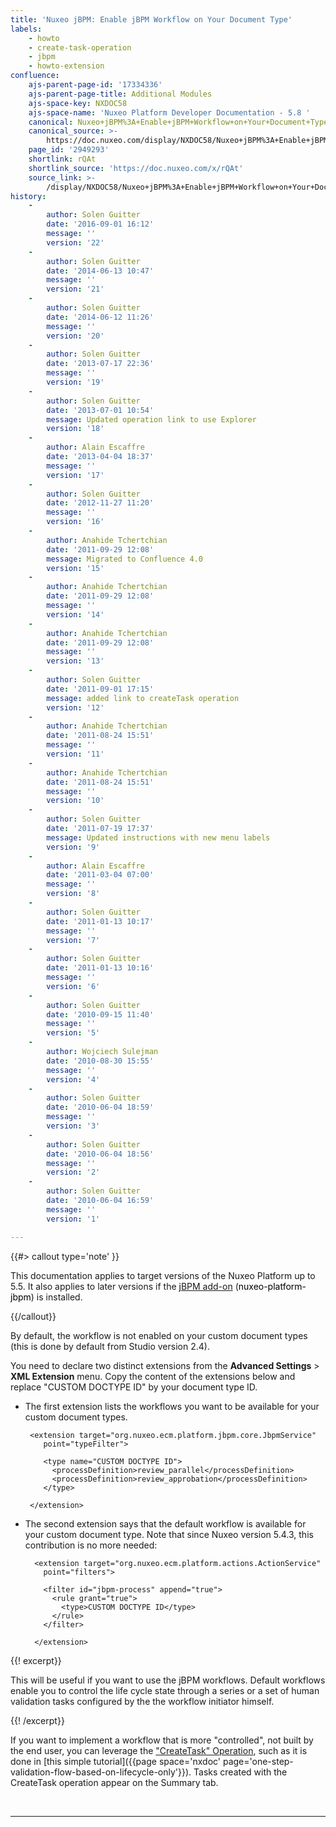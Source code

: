 ```yaml
---
title: 'Nuxeo jBPM: Enable jBPM Workflow on Your Document Type'
labels:
    - howto
    - create-task-operation
    - jbpm
    - howto-extension
confluence:
    ajs-parent-page-id: '17334336'
    ajs-parent-page-title: Additional Modules
    ajs-space-key: NXDOC58
    ajs-space-name: 'Nuxeo Platform Developer Documentation - 5.8 '
    canonical: Nuxeo+jBPM%3A+Enable+jBPM+Workflow+on+Your+Document+Type
    canonical_source: >-
        https://doc.nuxeo.com/display/NXDOC58/Nuxeo+jBPM%3A+Enable+jBPM+Workflow+on+Your+Document+Type
    page_id: '2949293'
    shortlink: rQAt
    shortlink_source: 'https://doc.nuxeo.com/x/rQAt'
    source_link: >-
        /display/NXDOC58/Nuxeo+jBPM%3A+Enable+jBPM+Workflow+on+Your+Document+Type
history:
    - 
        author: Solen Guitter
        date: '2016-09-01 16:12'
        message: ''
        version: '22'
    - 
        author: Solen Guitter
        date: '2014-06-13 10:47'
        message: ''
        version: '21'
    - 
        author: Solen Guitter
        date: '2014-06-12 11:26'
        message: ''
        version: '20'
    - 
        author: Solen Guitter
        date: '2013-07-17 22:36'
        message: ''
        version: '19'
    - 
        author: Solen Guitter
        date: '2013-07-01 10:54'
        message: Updated operation link to use Explorer
        version: '18'
    - 
        author: Alain Escaffre
        date: '2013-04-04 18:37'
        message: ''
        version: '17'
    - 
        author: Solen Guitter
        date: '2012-11-27 11:20'
        message: ''
        version: '16'
    - 
        author: Anahide Tchertchian
        date: '2011-09-29 12:08'
        message: Migrated to Confluence 4.0
        version: '15'
    - 
        author: Anahide Tchertchian
        date: '2011-09-29 12:08'
        message: ''
        version: '14'
    - 
        author: Anahide Tchertchian
        date: '2011-09-29 12:08'
        message: ''
        version: '13'
    - 
        author: Solen Guitter
        date: '2011-09-01 17:15'
        message: added link to createTask operation
        version: '12'
    - 
        author: Anahide Tchertchian
        date: '2011-08-24 15:51'
        message: ''
        version: '11'
    - 
        author: Anahide Tchertchian
        date: '2011-08-24 15:51'
        message: ''
        version: '10'
    - 
        author: Solen Guitter
        date: '2011-07-19 17:37'
        message: Updated instructions with new menu labels
        version: '9'
    - 
        author: Alain Escaffre
        date: '2011-03-04 07:00'
        message: ''
        version: '8'
    - 
        author: Solen Guitter
        date: '2011-01-13 10:17'
        message: ''
        version: '7'
    - 
        author: Solen Guitter
        date: '2011-01-13 10:16'
        message: ''
        version: '6'
    - 
        author: Solen Guitter
        date: '2010-09-15 11:40'
        message: ''
        version: '5'
    - 
        author: Wojciech Sulejman
        date: '2010-08-30 15:55'
        message: ''
        version: '4'
    - 
        author: Solen Guitter
        date: '2010-06-04 18:59'
        message: ''
        version: '3'
    - 
        author: Solen Guitter
        date: '2010-06-04 18:56'
        message: ''
        version: '2'
    - 
        author: Solen Guitter
        date: '2010-06-04 16:59'
        message: ''
        version: '1'

---
```

{{#> callout type='note' }}

This documentation applies to target versions of the Nuxeo Platform up to 5.5\. It also applies to later versions if the&nbsp;[<span style="color: rgb(0,0,0);">j</span>BPM add-on](https://connect.nuxeo.com/nuxeo/site/marketplace/package/nuxeo-platform-jbpm) (<span style="color: rgb(0,0,0);">nuxeo-platform-jbpm</span>) is installed.

{{/callout}}

By default, the workflow is not enabled on your custom document types (this is done by default from Studio version 2.4).

You need to declare two distinct extensions from the **Advanced Settings** > **XML Extension** menu.
Copy the content of the extensions below and replace "CUSTOM DOCTYPE ID" by your document type ID.

*   The first extension lists the workflows you want to be available for your custom document types.

    ```
     <extension target="org.nuxeo.ecm.platform.jbpm.core.JbpmService"
        point="typeFilter">

        <type name="CUSTOM DOCTYPE ID">
          <processDefinition>review_parallel</processDefinition>
          <processDefinition>review_approbation</processDefinition>
        </type>

     </extension>

    ```

*   The second extension says that the default workflow is available for your custom document type. Note that since Nuxeo version 5.4.3, this contribution is no more needed:

    ```
      <extension target="org.nuxeo.ecm.platform.actions.ActionService"
        point="filters">

        <filter id="jbpm-process" append="true">
          <rule grant="true">
            <type>CUSTOM DOCTYPE ID</type>
          </rule>
        </filter>

      </extension>

    ```

{{! excerpt}}

This will be useful if you want to use the jBPM workflows. Default workflows enable you to control the life cycle state through a series or a set of human validation tasks configured by the the workflow initiator himself.

{{! /excerpt}}

If you want to implement a workflow that is more "controlled", not built by the end user, you can leverage the ["CreateTask" Operation](http://explorer.nuxeo.org/nuxeo/site/distribution/current/viewOperation/Workflow.CreateTask), such as it is done in [this simple tutorial]({{page space='nxdoc' page='one-step-validation-flow-based-on-lifecycle-only'}}). Tasks created with the CreateTask operation appear on the Summary tab.

&nbsp;

* * *
